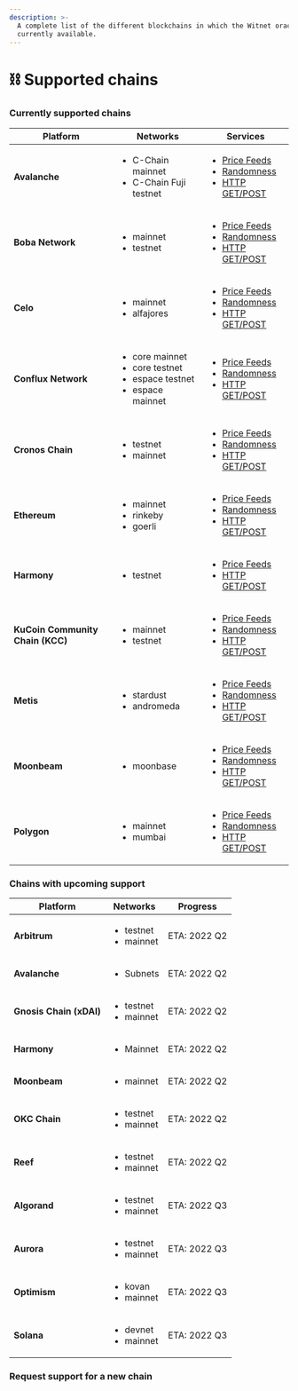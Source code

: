 ```yaml
---
description: >-
  A complete list of the different blockchains in which the Witnet oracle is
  currently available.
---
```


# ⛓ Supported chains

### Currently supported chains

| Platform                         | Networks                                                 | Services                                                                                                                                                                                                                                                                                        |
| -------------------------------- | -------------------------------------------------------- | ----------------------------------------------------------------------------------------------------------------------------------------------------------------------------------------------------------------------------------------------------------------------------------------------- |
| **Avalanche**                    | <ul><li>C-Chain mainnet</li><li>C-Chain Fuji testnet</li></ul> | <ul><li><a href="price-feeds/addresses/avalanche.md">Price Feeds</a></li><li><a href="witnet-randomness-oracle/contract-addresses.md#avalanche-c-chains">Randomness</a></li><li><a href="apis-and-http-get-post-oracle/contracts-addresses.md#avalanche-c-chain">HTTP GET/POST</a></li></ul>    |
| **Boba Network**                 | <ul><li>mainnet</li><li>testnet</li></ul>                | <ul><li><a href="price-feeds/addresses/boba.md">Price Feeds</a></li><li><a href="witnet-randomness-oracle/contract-addresses.md#boba-network">Randomness</a></li><li><a href="apis-and-http-get-post-oracle/contracts-addresses.md#boba-network">HTTP GET/POST</a></li></ul>                    |
| **Celo**                         | <ul><li>mainnet</li><li>alfajores</li></ul>              | <ul><li><a href="price-feeds/addresses/celo.md">Price Feeds</a></li><li><a href="witnet-randomness-oracle/contract-addresses.md#celo">Randomness</a></li><li><a href="apis-and-http-get-post-oracle/contracts-addresses.md#celo">HTTP GET/POST</a></li></ul>                                    |
| **Conflux Network**              | <ul><li>core mainnet</li><li>core testnet</li><li>espace testnet</li><li>espace mainnet</li></ul> | <ul><li><a href="price-feeds/addresses/conflux.md">Price Feeds</a></li><li><a href="witnet-randomness-oracle/contract-addresses.md#conflux-network">Randomness</a></li><li><a href="apis-and-http-get-post-oracle/contracts-addresses.md#conflux-network">HTTP GET/POST</a></li></ul>           |
| **Cronos Chain**              | <ul><li>testnet</li><li>mainnet</li></ul>                   | <ul><li><a href="price-feeds/addresses/cronos.md">Price Feeds</a></li><li><a href="witnet-randomness-oracle/contract-addresses.md#cronos-chain">Randomness</a></li><li><a href="apis-and-http-get-post-oracle/contracts-addresses.md#cronos-chain">HTTP GET/POST</a></li></ul>           |
| **Ethereum**                     | <ul><li>mainnet</li><li>rinkeby</li><li>goerli</li></ul> | <ul><li><a href="price-feeds/addresses/ethereum.md">Price Feeds</a></li><li><a href="witnet-randomness-oracle/contract-addresses.md#ethereum">Randomness</a></li><li><a href="apis-and-http-get-post-oracle/contracts-addresses.md#ethereum">HTTP GET/POST</a></li></ul>                        |
| **Harmony**                      | <ul><li>testnet</li></ul>                                | <ul><li><a href="price-feeds/addresses/harmony.md">Price Feeds</a></li><li><a href="apis-and-http-get-post-oracle/contracts-addresses.md#harmony">HTTP GET/POST</a></li></ul>                                                                                                                   |
| **KuCoin Community Chain (KCC)** | <ul><li>mainnet</li><li>testnet</li></ul>                | <ul><li><a href="price-feeds/addresses/kcc.md">Price Feeds</a></li><li><a href="witnet-randomness-oracle/contract-addresses.md#kucoin-community-chain">Randomness</a></li><li><a href="apis-and-http-get-post-oracle/contracts-addresses.md#kucoin-community-chain">HTTP GET/POST</a></li></ul> |
| **Metis**                        | <ul><li>stardust</li><li>andromeda</li></ul>             | <ul><li><a href="price-feeds/addresses/metis.md">Price Feeds</a></li><li><a href="witnet-randomness-oracle/contract-addresses.md#metis">Randomness</a></li><li><a href="apis-and-http-get-post-oracle/contracts-addresses.md#metis">HTTP GET/POST</a></li></ul>                                 |
| **Moonbeam**                        | <ul><li>moonbase</li></ul>             | <ul><li><a href="price-feeds/addresses/moonbeam.md">Price Feeds</a></li><li><a href="witnet-randomness-oracle/contract-addresses.md#moonbeam">Randomness</a></li><li><a href="apis-and-http-get-post-oracle/contracts-addresses.md#moonbeam">HTTP GET/POST</a></li></ul>                                 |
| **Polygon**                      | <ul><li>mainnet</li><li>mumbai</li></ul>                 | <ul><li><a href="price-feeds/addresses/polygon.md">Price Feeds</a></li><li><a href="witnet-randomness-oracle/contract-addresses.md#polygon">Randomness</a></li><li><a href="apis-and-http-get-post-oracle/contracts-addresses.md#polygon">HTTP GET/POST</a></li></ul>                           |


### Chains with upcoming support

| Platform                | Networks                                          | Progress     |
| ----------------------- | ------------------------------------------------- | ------------ |
| **Arbitrum**            | <ul><li>testnet</li><li>mainnet</li></ul>         | ETA: 2022 Q2 |
| **Avalanche**           | <ul><li>Subnets</li></ul>                         | ETA: 2022 Q2 |
| **Gnosis Chain (xDAI)** | <ul><li>testnet</li><li>mainnet</li></ul>         | ETA: 2022 Q2 |
| **Harmony**             | <ul><li>Mainnet</li></ul>                         | ETA: 2022 Q2 |
| **Moonbeam**            | <ul><li>mainnet</li></ul>                         | ETA: 2022 Q2 |
| **OKC Chain**           | <ul><li>testnet</li><li>mainnet</li></ul>         | ETA: 2022 Q2 |
| **Reef**                | <ul><li>testnet</li><li>mainnet</li></ul>         | ETA: 2022 Q2 |
| **Algorand**            | <ul><li>testnet</li><li>mainnet</li></ul>         | ETA: 2022 Q3 |
| **Aurora**              | <ul><li>testnet</li><li>mainnet</li></ul>         | ETA: 2022 Q3 |
| **Optimism**            | <ul><li>kovan</li><li>mainnet</li></ul>           | ETA: 2022 Q3 |
| **Solana**              | <ul><li>devnet</li><li>mainnet</li></ul>          | ETA: 2022 Q3 |

### Request support for a new chain
